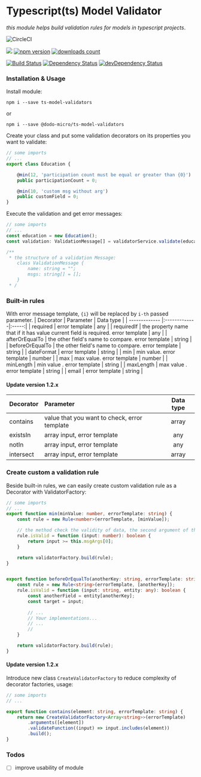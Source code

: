 # Typescript(ts) Model Validator
_this module helps build validation rules for models in typescript projects_.

![CircleCI](https://circleci.com/gh/quocchungthan/ts-model-validators.svg?style=svg)
<p align="left">
    <a href="https://github.com/quocchungthan/ts-model-validators/graphs/contributors" alt="Contributors">
        <img src="https://img.shields.io/github/contributors/quocchungthan/ts-model-validators" /></a>
    <a href="https://badge.fury.io/js/ts-model-validators" rel="nofollow"><img src="https://badge.fury.io/js/ts-model-validators.svg" alt="npm version"></a>
    <a href="https://www.npmjs.com/package/ts-model-validators" rel="nofollow"><img src="https://img.shields.io/npm/dt/ts-model-validators.svg" alt="downloads count"></a>
</p>

[![Build Status](https://img.shields.io/travis/quocchungthan/ts-model-validators.svg?style=flat-square)](https://travis-ci.org/quocchungthan/ts-model-validators) [![Dependency Status](https://img.shields.io/david/quocchungthan/ts-model-validators.svg?style=flat-square)](https://david-dm.org/quocchungthan/ts-model-validators) [![devDependency Status](https://img.shields.io/david/dev/quocchungthan/ts-model-validators.svg?style=flat-square)](https://david-dm.org/quocchungthan/ts-model-validators#info=devDependencies)

### Installation & Usage
Install module:
```
npm i --save ts-model-validators
```
or
```
npm i --save @dodo-micro/ts-model-validators
```
Create your class and put some validation decorators on its properties you want to validate:
```ts
// some imports 
// ...
export class Education {

    @min(12, 'participation count must be equal or greater than {0}')
    public participationCount = 0;

    @min(10, 'custom msg without arg')
    public customField = 0;
}
```
Execute the validation and get error messages:
```ts
// some imports 
// ...
const education = new Education();
const validation: ValidationMessage[] = validatorService.validate(education);

/**
 * the structure of a validation Message:
    class ValidationMessage {
        name: string = "";
        msgs: string[] = [];
    }
 * /
```
### Built-in rules
With error message template, `{i}` will be replaced by `i-th` passed parameter.
| Decorator        |  Parameter   | Data type  |
| ------------- |:-------------|:-----:|
| required       | error template | any |
| requiredIf      | the property name that if it has value current field is required. error template  | any |
| afterOrEqualTo | the other field's name to compare. error template   | string |
| beforeOrEqualTo      | the other field's name to compare. error template | string |
| dateFormat      | error template    | string |
| min             |  min value. error template     | number |
| max             | max value. error template | number |
| minLength       | min value . error template    | string |
| maxLength        | max value . error template      | string |
| email           | error template    | string |

#### Update version 1.2.x
| Decorator        |  Parameter   | Data type  |
| ------------- |:-------------|:-----:|
| contains           | value that you want to check, error template    | array |
| existsIn           | array input, error template    | any |
| notIn           | array input, error template    | any |
| intersect           | array input, error template    | array |
### Create custom a validation rule

Beside built-in rules, we can easily create custom validation rule as a Decorator with ValidatorFactory:

```ts
// some imports 
// ...
export function min(minValue: number, errorTemplate: string) {
    const rule = new Rule<number>(errorTemplate, [minValue]);

    // the method check the validity of data, the second argument of this method can be the target object (check the rule beforeOrEqualTo)
    rule.isValid = function (input: number): boolean {
        return input >= this.msgArgs[0];
    }

    return validatorFactory.build(rule);
}


export function beforeOrEqualTo(anotherKey: string, errorTemplate: string) {
    const rule = new Rule<string>(errorTemplate, [anotherKey]);
    rule.isValid = function (input: string, entity: any): boolean {
        const anotherField = entity[anotherKey];
        const target = input;
        
        // ... 
        // Your implementations...
        // ...
        //   
    }

    return validatorFactory.build(rule);
}
```


#### Update version 1.2.x

Introduce new class `CreateValidatorFactory` to reduce complexity of decorator factories, usage: 

```ts
// some imports 
// ...

export function contains(element: string, errorTemplate: string) {
    return new CreateValidatorFactory<Array<string>>(errorTemplate)
        .arguments([element])
        .validateFunction((input) => input.includes(element))
        .build();
}
```

### Todos
- [ ] improve usability of module